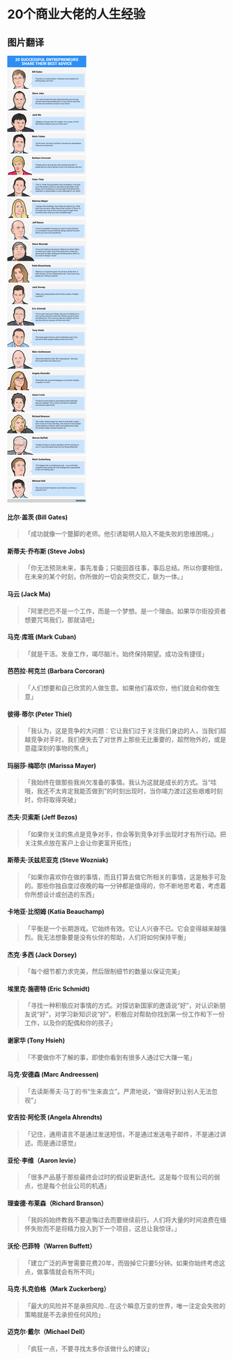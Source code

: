 # 20个商业大佬的人生经验

## 图片翻译

![原图](bussinessAdvices.png)

#### 比尔·盖茨 (Bill Gates)


> 「成功就像一个蹩脚的老师。他引诱聪明人陷入不能失败的思维困境。」

#### 斯蒂夫·乔布斯 (Steve Jobs)

> 「你无法预测未来，事先准备；只能回首往事，事后总结。所以你要相信，在未来的某个时刻，你所做的一切会突然交汇，联为一体。」

#### 马云 (Jack Ma)


> 「阿里巴巴不是一个工作，而是一个梦想。是一个理由。如果华尔街投资者想要咒骂我们，那就请吧」

#### 马克·库班 (Mark Cuban)


> 「就是干活。发奋工作，竭尽脑汁。始终保持期望。成功没有捷径」

#### 芭芭拉·柯克兰 (Barbara Corcoran)

> 「人们想要和自己欣赏的人做生意。如果他们喜欢你，他们就会和你做生意」

#### 彼得·蒂尔 (Peter Thiel)

> 「我认为，这是竞争的大问题：它让我们过于关注我们身边的人，当我们超越竞争对手时，我们便失去了对世界上那些无比重要的，超然物外的，或是意蕴深刻的事物的焦点」

#### 玛丽莎·梅耶尔 (Marissa Mayer)

> 「我始终在做那些我尚欠准备的事情。我认为这就是成长的方式。当“哇哦，我还不太肯定我能否做到”的时刻出现时，当你竭力渡过这些艰难时刻时，你将取得突破」

#### 杰夫·贝索斯 (Jeff Bezos)

> 「如果你关注的焦点是竞争对手，你会等到竞争对手出现时才有所行动。把关注焦点放在客户上会让你更富开拓性」


#### 斯蒂夫·沃兹尼亚克 (Steve Wozniak)

> 「如果你喜欢你在做的事情，而且打算去做它所相关的事情，这是触手可及的。那些你独自度过夜晚的每一分钟都是值得的，你不断地思考着，考虑着你所想设计或创造的东西」

#### 卡地亚·比彻姆 (Katia Beauchamp)

> 「平衡是一个长期游戏。它始终有效。它让人兴奋不已。它会变得越来越强烈。我无法想象要是没有伙伴的帮助，人们将如何保持平衡」

#### 杰克·多西 (Jack Dorsey)

> 「每个细节都力求完美，然后限制细节的数量以保证完美」

#### 埃里克·施密特 (Eric Schmidt)

> 「寻找一种积极应对事情的方式。对探访新国家的邀请说“好”，对认识新朋友说“好”，对学习新知识说“好”。积极应对帮助你找到第一份工作和下一份工作，以及你的配偶和你的孩子」

#### 谢家华 (Tony Hsieh)

> 「不要做你不了解的事，即使你看到有很多人通过它大赚一笔」

#### 马克·安德森 (Marc Andreessen)

> 「去读斯蒂夫·马丁的书“生来直立”。严肃地说，“做得好到让别人无法忽视”」

#### 安吉拉·阿伦茨 (Angela Ahrendts)

> 「记住，通用语言不是通过发送短信，不是通过发送电子邮件，不是通过讲述。而是通过感觉」

#### 亚伦·李维（Aaron levie）

> 「很多产品基于那些最终会过时的假设更新迭代。这是每个现有公司的弱点，也是每个创业公司的机遇」


#### 理查德·布莱森（Richard Branson）

> 「我妈妈始终教我不要追悔过去而要继续前行。人们将大量的时间浪费在缅怀失败而不是将精力投入到下一个项目，这总让我惊讶。」

#### 沃伦·巴菲特（Warren Buffett）

> 「建立广泛的声誉需要花费20年，而毁掉它只要5分钟。如果你始终考虑这点，做事情就会有所不同」

#### 马克·扎克伯格（Mark Zuckerberg）

> 「最大的风险并不是承担风险...在这个瞬息万变的世界，唯一注定会失败的策略就是不去承担任何风险」

#### 迈克尔·戴尔（Michael Dell）

> 「疯狂一点，不要寻找太多你该做什么的建议」
